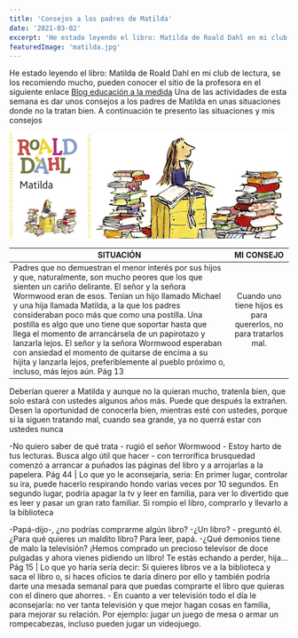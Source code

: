 ```yaml
---
title: 'Consejos a los padres de Matilda'
date: '2021-03-02'
excerpt: 'He estado leyendo el libro: Matilda de Roald Dahl en mi club de lectura, se los recomiendo mucho, pueden conocer el sitio de la profesora'
featuredImage: 'matilda.jpg'
---
```

He estado leyendo el libro: Matilda de Roald Dahl en mi club de lectura, se los recomiendo mucho, pueden conocer el sitio de la profesora en el siguiente enlace [Blog educación a la medida](https://educacionalamedida.blogspot.com/) Una de las actividades de esta semana es dar unos consejos a los padres de Matilda en unas situaciones donde no la tratan bien. A continuación te presento las situaciones y mis consejos

![Matilda Roald Dahl](./matilda.jpg)

SITUACIÓN   | MI CONSEJO 
---|:---:|
Padres que no demuestran el menor interés por sus hijos y que, naturalmente, son mucho peores que los que sienten un cariño delirante. El señor y la señora Wormwood eran de esos. Tenían un hijo llamado Michael y una hija llamada Matilda, a la que los padres consideraban poco más que como una postilla. Una postilla es algo que uno tiene que soportar hasta que llega el momento de arrancársela de un papirotazo y lanzarla lejos. El señor y la señora Wormwood esperaban con ansiedad el momento de quitarse de encima a su hijita y lanzarla lejos, preferiblemente al pueblo próximo o, incluso,  más lejos aún.  Pág 13 | Cuando uno tiene hijos es para quererlos, no para tratarlos mal.
Deberían querer a Matilda y aunque no la quieran mucho, tratenla bien, que solo estará con ustedes algunos años más. Puede que después la extrañen.
Desen la oportunidad de conocerla bien, mientras esté con ustedes, porque si la siguen tratando mal, cuando sea grande, ya no querrá estar con ustedes nunca

-No quiero saber de qué trata - rugió el señor Wormwood - Estoy harto de tus lecturas. Busca algo útil que hacer  - con terrorífica brusquedad comenzó a arrancar a puñados las páginas del libro y a arrojarlas a la papelera. Pág 44 | Lo que yo le aconsejaria, seria: 
En primer lugar, controlar su ira, puede hacerlo respirando hondo varias veces por 10 segundos.
En segundo lugar, podría apagar la tv y leer en familia, para ver lo divertido que es leer y pasar un gran rato familiar.
Si rompio el libro, comprarlo y llevarlo a la biblioteca 

-Papá-dijo-, ¿no podrías comprarme algún libro?
-¿Un libro? - preguntó él. ¿Para qué quieres un maldito libro?
Para leer, papá.
-¿Qué demonios tiene de malo la televisión? ¡Hemos comprado un precioso televisor de doce pulgadas y ahora vienes pidiendo un libro! Te estás echando a perder, hija...  Pág 15 |  Lo que yo haría sería decir: Si quieres libros ve a la biblioteca y saca el libro o, si haces oficios te daría dinero por ello y también podría darte una mesada semanal para que puedas comprarte el libro que quieras  con el dinero que ahorres. -
En cuanto a ver televisión todo el día le aconsejaría: no ver tanta televisión y que mejor hagan cosas en familia, para mejorar su relación. Por ejemplo: jugar un juego de mesa o armar un rompecabezas, incluso pueden jugar un videojuego. 


